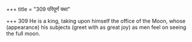 +++
title = "309 परिपूर्णं यथा"

+++
309	He is a king, taking upon himself the office of the Moon, whose (appearance) his subjects (greet with as great joy) as men feel on seeing the full moon.